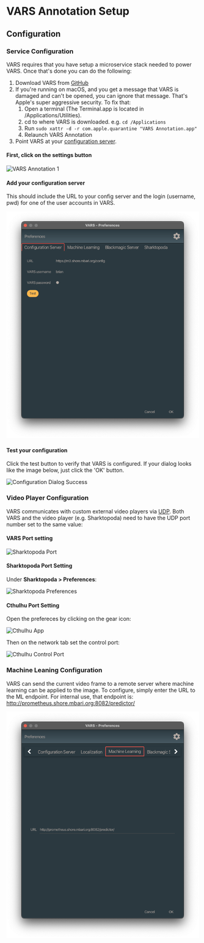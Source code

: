 # VARS Annotation Setup

## Configuration

### Service Configuration

VARS requires that you have setup a microservice stack needed to power VARS. Once that's done you can do the following:

1. Download VARS from [GitHub](https://github.com/mbari-media-management/vars-annotation/releases)
2. If you're running on macOS, and you get a message that VARS is damaged and can't be opened, you can ignore that message. That's Apple's super aggressive security. To fix that:
    1. Open a terminal (The Terminal.app is located in /Applications/Utilities).
    2. cd to where VARS is downloaded. e.g. `cd /Applications`
    3. Run `sudo xattr -d -r com.apple.quarantine "VARS Annotation.app"`
    4. Relaunch VARS Annotation
3. Point VARS at your [configuration server](https://github.com/mbari-media-management/raziel).

#### First, click on the settings button

![VARS Annotation 1](assets/images/VARSAnnotation1.jpeg)

#### Add your configuration server

This should include the URL to your config server and the login (username, pwd) for one of the user accounts in VARS.

![Configuration Dialog](assets/images/ConfigServerDialog.png)

#### Test your configuration

Click the test button to verify that VARS is configured. If your dialog looks like the image below, just click the 'OK' button.

![Configuration Dialog Success](assets/images/ConfigServerDialogSuccess.png)

### Video Player Configuration

VARS communicates with custom external video players via [UDP](https://en.wikipedia.org/wiki/User_Datagram_Protocol). Both VARS and the video player (e.g. Sharktopoda) need to have the UDP port number set to the same value:

#### VARS Port setting

![Sharktopoda Port](assets/images/SharktopodaDialogPort.jpeg)

#### Sharktopoda Port Setting

Under __Sharktopoda > Preferences__:

![Sharktopoda Preferences](assets/images/SharktopodaPrefs.png)

#### Cthulhu Port Setting

Open the prefereces by clicking on the gear icon:

![Cthulhu App](assets/images/CthulhuControlsPrefs.jpeg)

Then on the network tab set the control port:

![Cthulhu Control Port](assets/images/CthulhuPrefsNetworkPort.jpeg)

### Machine Leaning Configuration

VARS can send the current video frame to a remote server where machine learning can be applied to the image. To configure, simply enter the URL to the ML endpoint. For internal use, that endpoint is: <http://prometheus.shore.mbari.org:8082/predictor/>

![Machine Learning Endpoint](assets/images/MachineLearningConfiguration.png)

